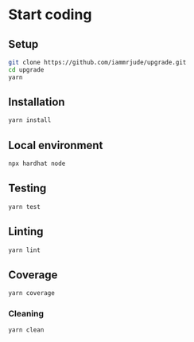 # Start coding

## Setup

```bash
git clone https://github.com/iammrjude/upgrade.git
cd upgrade
yarn
```

## Installation

```bash
yarn install
```

## Local environment

```bash
npx hardhat node
```

## Testing

```bash
yarn test
```

## Linting

```bash
yarn lint
```

## Coverage

```bash
yarn coverage
```

### Cleaning

```bash
yarn clean
```
